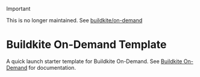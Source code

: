 > [!IMPORTANT]
> This is no longer maintained. See [buildkite/on-demand](https://github.com/buildkite/on-demand)

# Buildkite On-Demand Template

A quick launch starter template for Buildkite On-Demand. See
[Buildkite On-Demand](https://github.com/buildkite/on-demand)
for documentation.
